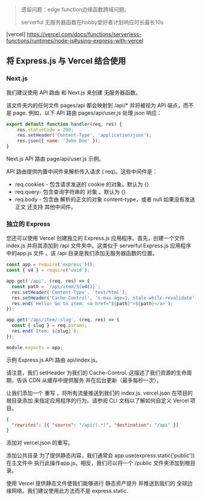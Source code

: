 > 遗留问题：edge function边缘函数跨域问题。
> 
> serverful 无服务器函数在hobby爱好者计划响应时长最长10s

[vercel] https://vercel.com/docs/functions/serverless-functions/runtimes/node-js#using-express-with-vercel

## 将 Express.js 与 Vercel 结合使用

### Next.js
我们建议使用 API 路由 和 Next.js 来创建 无服务器函数。

该文件夹内的任何文件 pages/api 都会映射到 /api/* 并将被视为 API 端点，而不是 page. 例如，以下 API 路由 pages/api/user.js 处理 json 响应：

```js
export default function handler(req, res) {
    res.statusCode = 200;
    res.setHeader('Content-Type', 'application/json');
    res.json({ name: 'John Doe' });
}
```

Next.js API 路由 page/api/user.js 示例。

API 路由提供内置中间件来解析传入请求 ( req)。这些中间件是：

* req.cookies - 包含请求发送的 cookie 的对象。默认为 {} 
* req.query- 包含查询字符串的 对象 。默认为 {} 
* req.body - 包含由 解析的正文的对象 content-type，或者 null 如果没有发送正文
还支持 其他中间件。

### 独立的 Express
您还可以使用 Vercel 创建独立的 Express.js 应用程序。首先，创建一个文件 index.js 并将其添加到 /api 文件夹中。这类似于 serverful Express.js 应用程序中的app.js 文件 。该 /api 目录是我们添加无服务器函数的位置。

```js
const app = require('express')();
const { v4 } = require('uuid');

app.get('/api', (req, res) => {
  const path = `/api/item/${v4()}`;
  res.setHeader('Content-Type', 'text/html');
  res.setHeader('Cache-Control', 's-max-age=1, stale-while-revalidate');
  res.end(`Hello! Go to item: <a href="${path}">${path}</a>`);
});

app.get('/api/item/:slug', (req, res) => {
  const { slug } = req.params;
  res.end(`Item: ${slug}`);
});

module.exports = app;
```

示例 Express.js API 路由 api/index.js。

请注意，我们 setHeader 为我们的 Cache-Control. 这描述了我们资源的生命周期，告诉 CDN 从缓存中提供服务 并在后台更新（最多每秒一次）。

让我们添加一个 重写 ，将所有流量推送到我们的 index.js. vercel.json 在项目的根目录添加 来指定应用程序的行为。请参阅 CLI 文档以了解如何自定义 Vercel 项目。


```json
{
  "rewrites": [{ "source": "/api/(.*)", "destination": "/api" }]
}
```

添加对 vercel.json 的重写。

添加公共目录
为了提供静态内容，我们通常会 app.use(express.static('public')) 在主文件中 执行此操作app.js。相反，我们可以将一个 /public 文件夹添加到根目录。

使用 Vercel 提供静态文件使我们能够进行 静态资产提升 并推送到我们的 全球边缘网络。我们建议使用此方法而不是 express.static.
